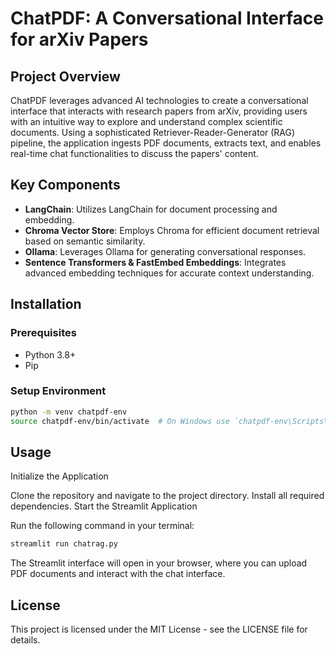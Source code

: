 # ChatPDF: A Conversational Interface for arXiv Papers

## Project Overview
ChatPDF leverages advanced AI technologies to create a conversational interface that interacts with research papers from arXiv, providing users with an intuitive way to explore and understand complex scientific documents. Using a sophisticated Retriever-Reader-Generator (RAG) pipeline, the application ingests PDF documents, extracts text, and enables real-time chat functionalities to discuss the papers' content.

## Key Components
- **LangChain**: Utilizes LangChain for document processing and embedding.
- **Chroma Vector Store**: Employs Chroma for efficient document retrieval based on semantic similarity.
- **Ollama**: Leverages Ollama for generating conversational responses.
- **Sentence Transformers & FastEmbed Embeddings**: Integrates advanced embedding techniques for accurate context understanding.

## Installation

### Prerequisites
- Python 3.8+
- Pip

### Setup Environment

```bash
python -m venv chatpdf-env
source chatpdf-env/bin/activate  # On Windows use `chatpdf-env\Scripts\activate`
```

## Usage 
Initialize the Application

Clone the repository and navigate to the project directory.
Install all required dependencies.
Start the Streamlit Application

Run the following command in your terminal:
```bash
streamlit run chatrag.py
```
The Streamlit interface will open in your browser, where you can upload PDF documents and interact with the chat interface.

## License
This project is licensed under the MIT License - see the LICENSE file for details.

